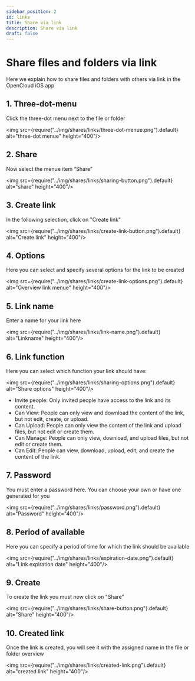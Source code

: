 ```yaml
---
sidebar_position: 2
id: links
title: Share via link
description: Share via link
draft: false
---
```


# Share files and folders via link

Here we explain how to share files and folders with others via link in the OpenCloud iOS app


## 1. Three-dot-menu
Click the three-dot menu next to the file or folder

<img src={require("../img/shares/links/three-dot-menue.png").default} alt="three-dot menue" height="400"/>


## 2. Share
Now select the menue item “Share”

<img src={require("../img/shares/links/sharing-button.png").default} alt="share" height="400"/>


## 3. Create link
In the following selection, click on "Create link"

<img src={require("../img/shares/links/create-link-button.png").default} alt="Create link" height="400"/>


## 4. Options
Here you can select and specify several options for the link to be created

<img src={require("../img/shares/links/create-link-options.png").default} alt="Overview link menue" height="400"/>


## 5. Link name
Enter a name for your link here

<img src={require("../img/shares/links/link-name.png").default} alt="Linkname" height="400"/>


## 6. Link function
Here you can select which function your link should have:

<img src={require("../img/shares/links/sharing-options.png").default} alt="Share options" height="400"/>

- Invite people:
Only invited people have access to the link and its content.
- Can View:
People can only view and download the content of the link, but not edit, create, or upload.
- Can Upload:
People can only view the content of the link and upload files, but not edit or create them.
- Can Manage:
People can only view, download, and upload files, but not edit or create them.
- Can Edit:
People can view, download, upload, edit, and create the content of the link.



## 7. Password
You must enter a password here. You can choose your own or have one generated for you

<img src={require("../img/shares/links/password.png").default} alt="Password" height="400"/>


## 8. Period of available
Here you can specify a period of time for which the link should be available

<img src={require("../img/shares/links/expiration-date.png").default} alt="Link expiration date" height="400"/>


## 9. Create
To create the link you must now click on "Share"

<img src={require("../img/shares/links/share-button.png").default} alt="Share" height="400"/>


## 10. Created link
Once the link is created, you will see it with the assigned name in the file or folder overview

<img src={require("../img/shares/links/created-link.png").default} alt="created link" height="400"/>
